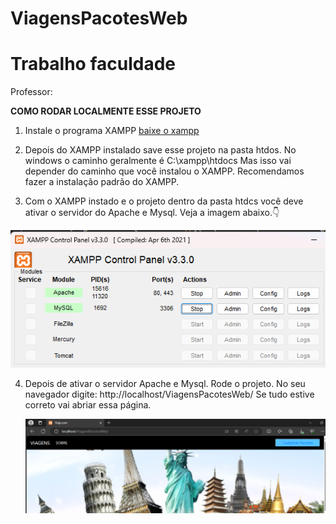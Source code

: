 # ViagensPacotesWeb
# Trabalho faculdade 
Professor: 


**COMO RODAR LOCALMENTE ESSE PROJETO**

1) Instale o programa XAMPP [baixe o xampp](https://www.apachefriends.org/pt_br/download.html)

2) Depois do XAMPP instalado save esse projeto na pasta htdos. 
   No windows o caminho geralmente é C:\xampp\htdocs 
   Mas isso vai depender do caminho que você instalou o XAMPP.
   Recomendamos fazer a instalação padrão do XAMPP.

3) Com o XAMPP instado e o projeto dentro da pasta htdcs você deve ativar o servidor do Apache e Mysql.
   Veja a imagem abaixo.👇


![Alt text](img/image.png)

4) Depois de ativar o servidor Apache e Mysql. Rode o projeto.
   No seu navegador digite: http://localhost/ViagensPacotesWeb/
   Se tudo estive correto vai abriar essa página.

   ![Alt text](img/image2.png)


 
   